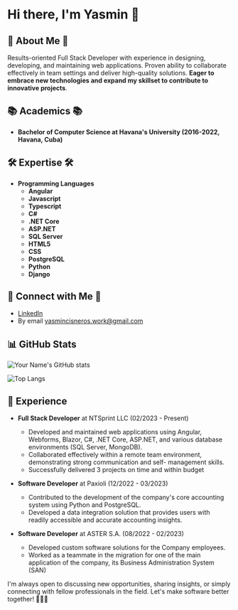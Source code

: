 

<!--
**bishalgoutam/bishalgoutam** is a ✨ _special_ ✨ repository because its `README.md` (this file) appears on your GitHub profile.

Here are some ideas to get you started:

- 🔭 I’m currently working on ...
- 🌱 I’m currently learning ...
- 👯 I’m looking to collaborate on ...
- 🤔 I’m looking for help with ...
- 💬 Ask me about ...
- 📫 How to reach me: ...
- 😄 Pronouns: ...
- ⚡ Fun fact: ...
-->

# Hi there, I'm Yasmin 👋

## 🚀 About Me 🚀
Results-oriented Full Stack Developer with experience in designing, developing, and maintaining web applications. Proven ability to collaborate effectively in team settings and deliver high-quality solutions. **Eager to embrace new technologies and expand my skillset to contribute to innovative projects**.


## 📚 Academics 📚
- **Bachelor of Computer Science at Havana's University (2016-2022, Havana, Cuba)**

<!--## ✨ Professional Highlights ✨
- **Automated Performance Test Designing: Designed and coded automated performance tests tailored to diverse platforms and tools.**
- **Comprehensive Analysis: Provided in-depth performance analysis and optimization recommendations.**
- **Team co-worked: .**
- **Cross-Platform Expertise: Versatile in testing a variety of applications, from web and mobile to enterprise systems.**
- **Certified Technology Architect**-->

## 🛠 Expertise 🛠
<!--
- **Performance Testing Tools:**
  - **LoadRunner: Extensive experience in scripting, execution, and analysis.**
  - **VSTS: Skilled in designing and executing performance tests.**
  - **JMeter: Proficient in creating complex test plans and analyzing results.**
  - **NeoLoad: Expertise in load testing and performance monitoring.**
  - **Selenium**
  - **HP QTP/UFT**

- **Applications Tested:**
  - **Web Applications: Ensuring seamless user experience and reliability.**
  - **SAP: Specialized in performance tuning and load testing.**
  - **PeopleSoft: Optimized performance for enterprise applications.**
  - **Mobile Apps: Expertise in testing for iOS and Android platforms.**
  - **APIs: Ensuring API endpoints perform under various load conditions.**
-->
- **Programming Languages**
  - **Angular**
  - **Javascript**
  - **Typescript**
  - **C#**
  - **.NET Core**
  - **ASP.NET**
  - **SQL Server**
  - **HTML5**
  - **CSS**
  - **PostgreSQL**
  - **Python**
  - **Django**
 

## 🔗 Connect with Me 🔗
- [LinkedIn](https://www.linkedin.com/in/ycimadevila/)
- By email [yasmincisneros.work@gmail.com](mailto:yasmincisneros.work@gmail.com)

## 📊 GitHub Stats
![Your Name's GitHub stats](https://github-readme-stats.vercel.app/api?username=ycimadevila&show_icons=true&theme=radical)

![Top Langs](https://github-readme-stats.vercel.app/api/top-langs/?username=ycimadevila&layout=compact&theme=radical)

## 💼 Experience
- **Full Stack Developer** at NTSprint LLC (02/2023 - Present) 
  - Developed and maintained web applications using Angular, Webforms, Blazor, C#, .NET Core, ASP.NET, and
various database environments (SQL Server, MongoDB).
  - Collaborated effectively within a remote team environment, demonstrating strong communication and self-
  management skills.
  - Successfully delivered 3 projects on time and within budget

- **Software Developer** at Paxioli (12/2022 - 03/2023)
  - Contributed to the development of the company's core accounting system using Python and PostgreSQL.
  - Developed a data integration solution that provides users with readily accessible and accurate accounting insights.

- **Software Developer** at ASTER S.A. (08/2022 - 02/2023)
  - Developed custom software solutions for the Company employees.
  - Worked as a teammate in the migration for one of the main application of the company, its Business
  Administration System (SAN)

<!--## 📈 Projects
### [Project Name 1](https://github.com/your-github-username/project1)
Brief description of Project 1.

### [Project Name 2](https://github.com/your-github-username/project2)
Brief description of Project 2.

## 🌟 Highlights
- Strong foundation in both theoretical and practical aspects of AI and ML.
- Extensive knowledge in web development using modern frameworks like Vue, Angular, and React.
- Proven track record of Software Performance Engineering, optimizing in large-scale applications.
-->


I'm always open to discussing new opportunities, sharing insights, or simply connecting with fellow professionals in the field. Let's make software better together! 💪🌟💯

